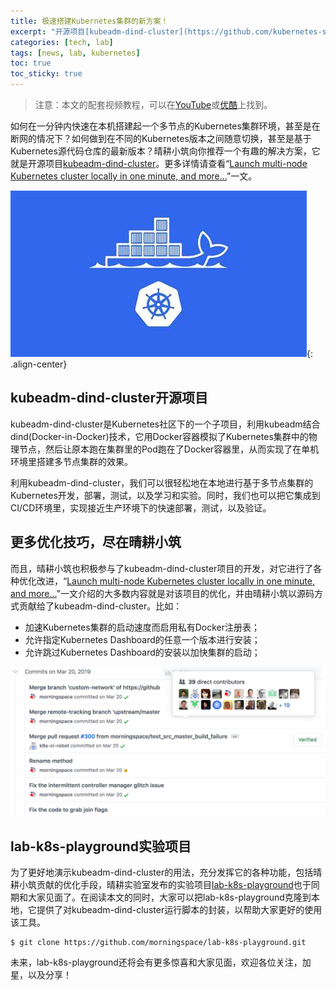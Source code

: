 ```yaml
---
title: 极速搭建Kubernetes集群的新方案！
excerpt: "开源项目[kubeadm-dind-cluster](https://github.com/kubernetes-sigs/kubeadm-dind-cluster)与[lab-k8s-playground](https://github.com/morningspace/lab-k8s-playground)的引介"
categories: [tech, lab]
tags: [news, lab, kubernetes]
toc: true
toc_sticky: true
---
```


> 注意：本文的配套视频教程，可以在[YouTube](https://www.youtube.com/watch?v=0uVdF3Inv48&list=PLVQM6jLkNkfqHgd0aX7TnjioOiQrqsXIa)或[优酷](https://v.youku.com/v_show/id_XNDI2Mzk1NDcyMA==.html?f=52221532)上找到。

如何在一分钟内快速在本机搭建起一个多节点的Kubernetes集群环境，甚至是在断网的情况下？如何做到在不同的Kubernetes版本之间随意切换，甚至是基于Kubernetes源代码仓库的最新版本？晴耕小筑向你推荐一个有趣的解决方案，它就是开源项目[kubeadm-dind-cluster](https://github.com/kubernetes-sigs/kubeadm-dind-cluster)。更多详情请查看“[Launch multi-node Kubernetes cluster locally in one minute, and more…](/tech/k8s-run/)”一文。

![](/assets/images/lab/k8s/kubeadm-dind-cluster-1.png){: .align-center}

## kubeadm-dind-cluster开源项目

kubeadm-dind-cluster是Kubernetes社区下的一个子项目，利用kubeadm结合dind(Docker-in-Docker)技术，它用Docker容器模拟了Kubernetes集群中的物理节点，然后让原本跑在集群里的Pod跑在了Docker容器里，从而实现了在单机环境里搭建多节点集群的效果。

利用kubeadm-dind-cluster，我们可以很轻松地在本地进行基于多节点集群的Kubernetes开发，部署，测试，以及学习和实验。同时，我们也可以把它集成到CI/CD环境里，实现接近生产环境下的快速部署，测试，以及验证。

## 更多优化技巧，尽在晴耕小筑

而且，晴耕小筑也积极参与了kubeadm-dind-cluster项目的开发，对它进行了各种优化改进，“[Launch multi-node Kubernetes cluster locally in one minute, and more…](/tech/k8s-run/)”一文介绍的大多数内容就是对该项目的优化，并由晴耕小筑以源码方式贡献给了kubeadm-dind-cluster。比如：
* 加速Kubernetes集群的启动速度而启用私有Docker注册表；
* 允许指定Kubernetes Dashboard的任意一个版本进行安装；
* 允许跳过Kubernetes Dashboard的安装以加快集群的启动；

![](/assets/images/lab/k8s/kubeadm-dind-cluster-2.png)

## lab-k8s-playground实验项目

为了更好地演示kubeadm-dind-cluster的用法，充分发挥它的各种功能，包括晴耕小筑贡献的优化手段，晴耕实验室发布的实验项目[lab-k8s-playground](https://github.com/morningspace/lab-k8s-playground)也于同期和大家见面了。在阅读本文的同时，大家可以把lab-k8s-playground克隆到本地，它提供了对kubeadm-dind-cluster运行脚本的封装，以帮助大家更好的使用该工具。

```shell
$ git clone https://github.com/morningspace/lab-k8s-playground.git
```

未来，lab-k8s-playground还将会有更多惊喜和大家见面，欢迎各位关注，加星，以及分享！
